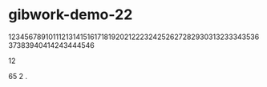 # gibwork-demo-22
12345678910111213141516171819202122232425262728293031323334353637383940414243444546

12

65
2
.

